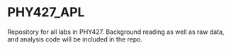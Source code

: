 # PHY427_APL
Repository for all labs in PHY427. Background reading as well as raw data, and analysis code will be included in the repo.
